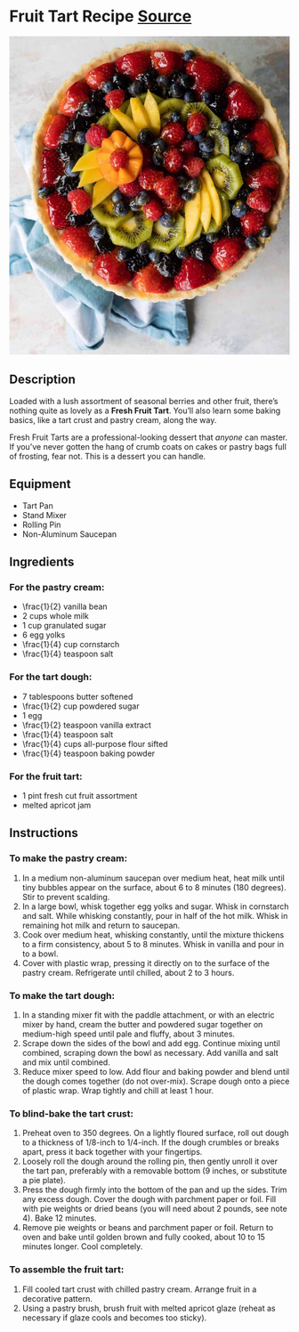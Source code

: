 # Fruit Tart Recipe [Source](https://www.culinaryhill.com/fresh-fruit-tart/)
![Fresh Fruit Tart with seasonal fruits.](./img/fruit.jpeg)

## Description
Loaded with a lush assortment of seasonal berries and other fruit, there’s nothing quite as lovely as a **Fresh Fruit Tart**. You’ll also learn some baking basics, like a tart crust and pastry cream, along the way.

Fresh Fruit Tarts are a professional-looking dessert that *anyone* can master. If you’ve never gotten the hang of crumb coats on cakes or pastry bags full of frosting, fear not. This is a dessert you can handle.

## Equipment
- Tart Pan
- Stand Mixer
- Rolling Pin
- Non-Aluminum Saucepan
           
## Ingredients

### For the pastry cream:
- \frac{1}{2} vanilla bean
- 2 cups whole milk
- 1 cup granulated sugar
- 6 egg yolks
- \frac{1}{4} cup cornstarch
- \frac{1}{4} teaspoon salt

### For the tart dough:
- 7 tablespoons butter softened
- \frac{1}{2} cup powdered sugar
- 1 egg
- \frac{1}{2} teaspoon vanilla extract
- \frac{1}{4} teaspoon salt
- \frac{1}{4} cups all-purpose flour sifted
- \frac{1}{4} teaspoon baking powder

### For the fruit tart:
- 1 pint fresh cut fruit assortment
- melted apricot jam

## Instructions

### To make the pastry cream:
1. In a medium non-aluminum saucepan over medium heat, heat milk until tiny bubbles appear on the surface, about 6 to 8 minutes (180 degrees). Stir to prevent scalding.
2. In a large bowl, whisk together egg yolks and sugar. Whisk in cornstarch and salt. While whisking constantly, pour in half of the hot milk. Whisk in remaining hot milk and return to saucepan.
3. Cook over medium heat, whisking constantly, until the mixture thickens to a firm consistency, about 5 to 8 minutes. Whisk in vanilla and pour in to a bowl.
4. Cover with plastic wrap, pressing it directly on to the surface of the pastry cream. Refrigerate until chilled, about 2 to 3 hours.

### To make the tart dough:
1. In a standing mixer fit with the paddle attachment, or with an electric mixer by hand, cream the butter and powdered sugar together on medium-high speed until pale and fluffy, about 3 minutes.
2. Scrape down the sides of the bowl and add egg. Continue mixing until combined, scraping down the bowl as necessary. Add vanilla and salt and mix until combined.
3. Reduce mixer speed to low. Add flour and baking powder and blend until the dough comes together (do not over-mix). Scrape dough onto a piece of plastic wrap. Wrap tightly and chill at least 1 hour.

### To blind-bake the tart crust:
1. Preheat oven to 350 degrees. On a lightly floured surface, roll out dough to a thickness of 1/8-inch to 1/4-inch. If the dough crumbles or breaks apart, press it back together with your fingertips.
2. Loosely roll the dough around the rolling pin, then gently unroll it over the tart pan, preferably with a removable bottom (9 inches, or substitute a pie plate).
3. Press the dough firmly into the bottom of the pan and up the sides. Trim any excess dough. Cover the dough with parchment paper or foil. Fill with pie weights or dried beans (you will need about 2 pounds, see note 4). Bake 12 minutes.
4. Remove pie weights or beans and parchment paper or foil. Return to oven and bake until golden brown and fully cooked, about 10 to 15 minutes longer. Cool completely.

### To assemble the fruit tart:
1. Fill cooled tart crust with chilled pastry cream. Arrange fruit in a decorative pattern.
2. Using a pastry brush, brush fruit with melted apricot glaze (reheat as necessary if glaze cools and becomes too sticky).
